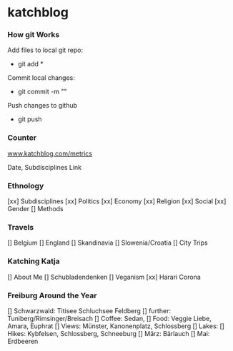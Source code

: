 # katchblog


### How git Works
Add files to local git repo:
- git add *

Commit local changes:
- git commit -m "<your message>"

Push changes to github
- git push

### Counter
www.katchblog.com/metrics


Date, Subdisciplines Link

### Ethnology
[xx] Subdisciplines
[xx] Politics
[xx] Economy
[xx] Religion
[xx] Social
[xx] Gender
[] Methods

### Travels
[] Belgium
[] England
[] Skandinavia
[] Slowenia/Croatia
[] City Trips

### Katching Katja
[] About Me
[] Schubladendenken
[] Veganism
[xx] Harari Corona 

### Freiburg Around the Year
[] Schwarzwald: Titisee Schluchsee Feldberg
[] further: Tuniberg/Rimsinger/Breisach
[] Coffee: Sedan, 
[] Food: Veggie Liebe, Amara, Euphrat
[] Views: Münster, Kanonenplatz, Schlossberg
[] Lakes: 
[] Hikes: Kybfelsen, Schlossberg, Schneeburg
[] März: Bärlauch
[] Mai: Erdbeeren